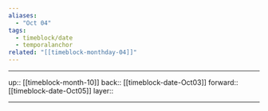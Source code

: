 ```yaml
---
aliases:
  - "Oct 04"
tags:
  - timeblock/date
  - temporalanchor
related: "[[timeblock-monthday-04]]"
---
```




***

up:: [[timeblock-month-10]]
back:: [[timeblock-date-Oct03]]
forward:: [[timeblock-date-Oct05]]
layer:: 

***
